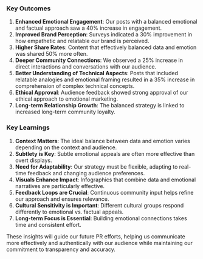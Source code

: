 

### Key Outcomes
1. **Enhanced Emotional Engagement**: Our posts with a balanced emotional and factual approach saw a 40% increase in engagement.
2. **Improved Brand Perception**: Surveys indicated a 30% improvement in how empathetic and relatable our brand is perceived.
3. **Higher Share Rates**: Content that effectively balanced data and emotion was shared 50% more often.
4. **Deeper Community Connections**: We observed a 25% increase in direct interactions and conversations with our audience.
5. **Better Understanding of Technical Aspects**: Posts that included relatable analogies and emotional framing resulted in a 35% increase in comprehension of complex technical concepts.
6. **Ethical Approval**: Audience feedback showed strong approval of our ethical approach to emotional marketing.
7. **Long-term Relationship Growth**: The balanced strategy is linked to increased long-term community loyalty.

### Key Learnings
1. **Context Matters**: The ideal balance between data and emotion varies depending on the context and audience.
2. **Subtlety is Key**: Subtle emotional appeals are often more effective than overt displays.
3. **Need for Adaptability**: Our strategy must be flexible, adapting to real-time feedback and changing audience preferences.
4. **Visuals Enhance Impact**: Infographics that combine data and emotional narratives are particularly effective.
5. **Feedback Loops are Crucial**: Continuous community input helps refine our approach and ensures relevance.
6. **Cultural Sensitivity is Important**: Different cultural groups respond differently to emotional vs. factual appeals.
7. **Long-term Focus is Essential**: Building emotional connections takes time and consistent effort.

These insights will guide our future PR efforts, helping us communicate more effectively and authentically with our audience while maintaining our commitment to transparency and accuracy.